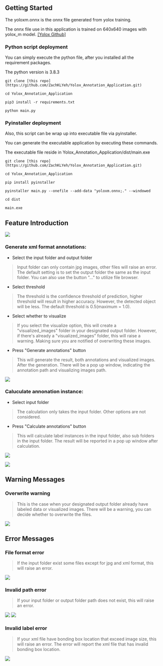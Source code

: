 ## Getting Started

The yoloxm.onnx is the onnx file generated from yolox training. 

The onnx file use in this application is trained on 640x640 images with yolox_m model. [[Yolox Github]](https://github.com/Megvii-BaseDetection/YOLOX)

### Python script deployment

You can simply execute the python file, after you installed all the requirement packages.

The python version is 3.8.3

```
git clone [this repo](https://github.com/ZachKLYeh/Yolox_Annotation_Application.git)
```
```
cd Yolox_Annotation_Application
```
```
pip3 install -r requirements.txt
```
```
python main.py
```

### Pyinstaller deployment

Also, this script can be wrap up into executable file via pyinstaller.

You can generate the executable application by executing these commands.

The executable file reside in Yolox_Annotation_Application/dist/main.exe

```
git clone [this repo](https://github.com/ZachKLYeh/Yolox_Annotation_Application.git)
```
```
cd Yolox_Annotation_Application
```
```
pip install pyinstaller
```
```
pyinstaller main.py --onefile --add-data "yoloxm.onnx;." --windowed
```
```
cd dist
```
```
main.exe
```


## Feature Introduction

![](pictures/mainwindow.jpg)

### Generate xml format annotations:

* Select the input folder and output folder

> Input folder can only contain jpg images, other files will raise an error.
> The default setting is to set the output folder the same as the input folder.
> You can also use the button "..." to utilize file browser.

* Select threshold

> The threshold is the confidence threshold of prediction, higher threshold will result in higher accuracy.
> However, the detected object will be less. The default threshold is 0.5(maximum = 1.0).

* Select whether to visualize

> If you select the visualize option, this will create a "visualized_images" folder in your designated output folder.
> However, if there's already a "visualized_images" folder, this will raise a warning.
> Making sure you are notified of overwriting these images.

* Press "Generate annotations" button

> This will generate the result, both annotations and visualized images.
> After the generation. There will be a pop up window, indicating the annotation path and visualizing images path.

![](pictures/generating.jpg)

### Caluculate annonation instance:

* Select input folder

> The calculation only takes the input folder. Other options are not considered.

* Press "Calculate annotations" button

> This will calculate label instances in the input folder, also sub folders in the input folder.
> The result will be reported in a pop up window after calculation.

![](pictures/calculating.jpg)

![](pictures/calculation_report.jpg)


## Warning Messages

### Overwrite warning

> This is the case when your designated output folder already have labeled data or visualized images.
> There will be a warning, you can decide whether to overwrite the files.

![](pictures/warning.jpg)

## Error Messages

### File format error

> If the input folder exist some files except for jpg and xml format, this will raise an error.

![](pictures/file_format_error.jpg)

### Invalid path error

> If your input folder or output folder path does not exist, this will raise an error.

![](pictures/input_path_error.jpg)
![](pictures/output_path_error.jpg)

### Invalid label error

> If your xml file have bonding box location that exceed image size, this will raise an error.
> The error will report the xml file that has invalid bonding box location.

![](pictures/invalid_label_error.jpg)
